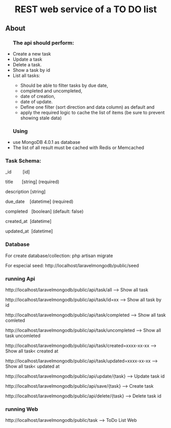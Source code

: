 <h1 align="center">REST web service of a TO DO list</h1>

<h2>About</h2>

<ul>
<h3>The api should perform:</h3>
<li>Create a new task </li>
<li>Update a task </li>
<li>Delete a task. </li>
<li>Show a task by id</li>
<li>List all tasks: </li>
<ul>


<li>Should be able to filter tasks by due date, </li>
<li>completed and uncompleted, </li>
<li>date of creation,  </li>
<li>date of update.</li>
<liThe response, must be paginated showing only 5 results per page.</li>
<li>Define one filter (sort direction and data column) as default and </li> 
<li>apply the required logic to cache the list of items (be sure to prevent showing stale data)</li>
</ul>	
</ul>
<ul>
<h3>Using</h3>
<li>use MongoDB 4.0.1 as database</li>
<li>The list of all result must be cached with Redis or Memcached</li>
</ul>

<h3>Task Schema:</h3>

<p>_id         [id]</p>
<p>title       [string] (required)</p>
<p>description [string]</p>
<p>due_date    [datetime] (required)</p>
<p>completed   [boolean] (default: false)</p>
<p>created_at  [datetime]</p>
<p>updated_at  [datetime]</p>

<h3>Database</h3>

<p>For create database/collection: php artisan migrate</p>
<p>For especial seed: http://localhost/laravelmongodb/public/seed</p>

<h3>running Api</h3>

<p>http://localhost/laravelmongodb/public/api/task/all    --> Show all task</p>
<p>http://localhost/laravelmongodb/public/api/task/id=xx  --> Show all task by id</p>
<p>http://localhost/laravelmongodb/public/api/task/completed  --> Show all task comleted</p>
<p>http://localhost/laravelmongodb/public/api/task/uncompleted  --> Show all task uncomleted</p>
<p>http://localhost/laravelmongodb/public/api/task/created=xxxx-xx-xx  --> Show  all task< created at</p>
<p>http://localhost/laravelmongodb/public/api/task/updated=xxxx-xx-xx  --> Show  all task< updated at</p>
<p>http://localhost/laravelmongodb/public/api/update/{task}  --> Update task id</p>
<p>http://localhost/laravelmongodb/public/api/save/{task}  --> Create task</p>
<p>http://localhost/laravelmongodb/public/api/delete/{task}  --> Delete task id</p>

<h3>running Web</h3>
<p>http://localhost/laravelmongodb/public/task  --> ToDo List Web </p>
